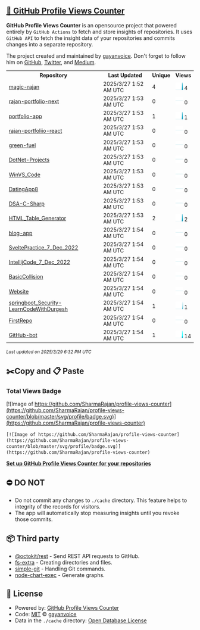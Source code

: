 ## [🚀 GitHub Profile Views Counter](https://github.com/gayanvoice/github-profile-views-counter)
**GitHub Profile Views Counter** is an opensource project that powered entirely by  `GitHub Actions` to fetch and store insights of repositories.
It uses `GitHub API` to fetch the insight data of your repositories and commits changes into a separate repository.

The project created and maintained by [gayanvoice](https://github.com/gayanvoice). Don't forget to follow him on [GitHub](https://github.com/gayanvoice), [Twitter](https://twitter.com/gayanvoice), and [Medium](https://gayanvoice.medium.com/).

<table>
	<tr>
		<th>
			Repository
		</th>
		<th>
			Last Updated
		</th>
		<th>
			Unique
		</th>
		<th>
			Views
		</th>
	</tr>
	<tr>
		<td>
			<a href="https://github.com/SharmaRajan/profile-views-counter/tree/master/readme/871952122/year.md">
				magic-rajan
			</a>
		</td>
		<td>
			2025/3/27 1:52 AM UTC
		</td>
		<td>
			4
		</td>
		<td>
			<img alt="Response time graph" src="https://github.com/SharmaRajan/profile-views-counter/raw/master/graph/871952122/small/year.png" height="20"> 4
		</td>
	</tr>
	<tr>
		<td>
			<a href="https://github.com/SharmaRajan/profile-views-counter/tree/master/readme/871822582/year.md">
				rajan-portfolio-next
			</a>
		</td>
		<td>
			2025/3/27 1:53 AM UTC
		</td>
		<td>
			0
		</td>
		<td>
			<img alt="Response time graph" src="https://github.com/SharmaRajan/profile-views-counter/raw/master/graph/871822582/small/year.png" height="20"> 0
		</td>
	</tr>
	<tr>
		<td>
			<a href="https://github.com/SharmaRajan/profile-views-counter/tree/master/readme/866813614/year.md">
				portfolio-app
			</a>
		</td>
		<td>
			2025/3/27 1:53 AM UTC
		</td>
		<td>
			1
		</td>
		<td>
			<img alt="Response time graph" src="https://github.com/SharmaRajan/profile-views-counter/raw/master/graph/866813614/small/year.png" height="20"> 1
		</td>
	</tr>
	<tr>
		<td>
			<a href="https://github.com/SharmaRajan/profile-views-counter/tree/master/readme/865097031/year.md">
				rajan-portfoliio-react
			</a>
		</td>
		<td>
			2025/3/27 1:53 AM UTC
		</td>
		<td>
			0
		</td>
		<td>
			<img alt="Response time graph" src="https://github.com/SharmaRajan/profile-views-counter/raw/master/graph/865097031/small/year.png" height="20"> 0
		</td>
	</tr>
	<tr>
		<td>
			<a href="https://github.com/SharmaRajan/profile-views-counter/tree/master/readme/778385283/year.md">
				green-fuel
			</a>
		</td>
		<td>
			2025/3/27 1:53 AM UTC
		</td>
		<td>
			0
		</td>
		<td>
			<img alt="Response time graph" src="https://github.com/SharmaRajan/profile-views-counter/raw/master/graph/778385283/small/year.png" height="20"> 0
		</td>
	</tr>
	<tr>
		<td>
			<a href="https://github.com/SharmaRajan/profile-views-counter/tree/master/readme/779474337/year.md">
				DotNet-Projects
			</a>
		</td>
		<td>
			2025/3/27 1:53 AM UTC
		</td>
		<td>
			0
		</td>
		<td>
			<img alt="Response time graph" src="https://github.com/SharmaRajan/profile-views-counter/raw/master/graph/779474337/small/year.png" height="20"> 0
		</td>
	</tr>
	<tr>
		<td>
			<a href="https://github.com/SharmaRajan/profile-views-counter/tree/master/readme/786263328/year.md">
				WinVS_Code
			</a>
		</td>
		<td>
			2025/3/27 1:53 AM UTC
		</td>
		<td>
			0
		</td>
		<td>
			<img alt="Response time graph" src="https://github.com/SharmaRajan/profile-views-counter/raw/master/graph/786263328/small/year.png" height="20"> 0
		</td>
	</tr>
	<tr>
		<td>
			<a href="https://github.com/SharmaRajan/profile-views-counter/tree/master/readme/780667058/year.md">
				DatingApp8
			</a>
		</td>
		<td>
			2025/3/27 1:53 AM UTC
		</td>
		<td>
			0
		</td>
		<td>
			<img alt="Response time graph" src="https://github.com/SharmaRajan/profile-views-counter/raw/master/graph/780667058/small/year.png" height="20"> 0
		</td>
	</tr>
	<tr>
		<td>
			<a href="https://github.com/SharmaRajan/profile-views-counter/tree/master/readme/779497045/year.md">
				DSA-C-Sharp
			</a>
		</td>
		<td>
			2025/3/27 1:53 AM UTC
		</td>
		<td>
			0
		</td>
		<td>
			<img alt="Response time graph" src="https://github.com/SharmaRajan/profile-views-counter/raw/master/graph/779497045/small/year.png" height="20"> 0
		</td>
	</tr>
	<tr>
		<td>
			<a href="https://github.com/SharmaRajan/profile-views-counter/tree/master/readme/778969643/year.md">
				HTML_Table_Generator
			</a>
		</td>
		<td>
			2025/3/27 1:53 AM UTC
		</td>
		<td>
			2
		</td>
		<td>
			<img alt="Response time graph" src="https://github.com/SharmaRajan/profile-views-counter/raw/master/graph/778969643/small/year.png" height="20"> 2
		</td>
	</tr>
	<tr>
		<td>
			<a href="https://github.com/SharmaRajan/profile-views-counter/tree/master/readme/778360962/year.md">
				blog-app
			</a>
		</td>
		<td>
			2025/3/27 1:54 AM UTC
		</td>
		<td>
			0
		</td>
		<td>
			<img alt="Response time graph" src="https://github.com/SharmaRajan/profile-views-counter/raw/master/graph/778360962/small/year.png" height="20"> 0
		</td>
	</tr>
	<tr>
		<td>
			<a href="https://github.com/SharmaRajan/profile-views-counter/tree/master/readme/575378569/year.md">
				SveltePractice_7_Dec_2022
			</a>
		</td>
		<td>
			2025/3/27 1:54 AM UTC
		</td>
		<td>
			0
		</td>
		<td>
			<img alt="Response time graph" src="https://github.com/SharmaRajan/profile-views-counter/raw/master/graph/575378569/small/year.png" height="20"> 0
		</td>
	</tr>
	<tr>
		<td>
			<a href="https://github.com/SharmaRajan/profile-views-counter/tree/master/readme/575362710/year.md">
				IntellijCode_7_Dec_2022
			</a>
		</td>
		<td>
			2025/3/27 1:54 AM UTC
		</td>
		<td>
			0
		</td>
		<td>
			<img alt="Response time graph" src="https://github.com/SharmaRajan/profile-views-counter/raw/master/graph/575362710/small/year.png" height="20"> 0
		</td>
	</tr>
	<tr>
		<td>
			<a href="https://github.com/SharmaRajan/profile-views-counter/tree/master/readme/574610783/year.md">
				BasicCollision
			</a>
		</td>
		<td>
			2025/3/27 1:54 AM UTC
		</td>
		<td>
			0
		</td>
		<td>
			<img alt="Response time graph" src="https://github.com/SharmaRajan/profile-views-counter/raw/master/graph/574610783/small/year.png" height="20"> 0
		</td>
	</tr>
	<tr>
		<td>
			<a href="https://github.com/SharmaRajan/profile-views-counter/tree/master/readme/415340637/year.md">
				Website
			</a>
		</td>
		<td>
			2025/3/27 1:54 AM UTC
		</td>
		<td>
			0
		</td>
		<td>
			<img alt="Response time graph" src="https://github.com/SharmaRajan/profile-views-counter/raw/master/graph/415340637/small/year.png" height="20"> 0
		</td>
	</tr>
	<tr>
		<td>
			<a href="https://github.com/SharmaRajan/profile-views-counter/tree/master/readme/443017465/year.md">
				springboot_Security-LearnCodeWithDurgesh
			</a>
		</td>
		<td>
			2025/3/27 1:54 AM UTC
		</td>
		<td>
			1
		</td>
		<td>
			<img alt="Response time graph" src="https://github.com/SharmaRajan/profile-views-counter/raw/master/graph/443017465/small/year.png" height="20"> 1
		</td>
	</tr>
	<tr>
		<td>
			<a href="https://github.com/SharmaRajan/profile-views-counter/tree/master/readme/343410109/year.md">
				FirstRepo
			</a>
		</td>
		<td>
			2025/3/27 1:54 AM UTC
		</td>
		<td>
			0
		</td>
		<td>
			<img alt="Response time graph" src="https://github.com/SharmaRajan/profile-views-counter/raw/master/graph/343410109/small/year.png" height="20"> 0
		</td>
	</tr>
	<tr>
		<td>
			<a href="https://github.com/SharmaRajan/profile-views-counter/tree/master/readme/936353910/year.md">
				GitHub-bot
			</a>
		</td>
		<td>
			2025/3/27 1:54 AM UTC
		</td>
		<td>
			1
		</td>
		<td>
			<img alt="Response time graph" src="https://github.com/SharmaRajan/profile-views-counter/raw/master/graph/936353910/small/year.png" height="20"> 14
		</td>
	</tr>
</table>

<small><i>Last updated on 2025/3/29 6:32 PM UTC</i></small>

## ✂️Copy and 📋 Paste
### Total Views Badge
[![Image of https://github.com/SharmaRajan/profile-views-counter](https://github.com/SharmaRajan/profile-views-counter/blob/master/svg/profile/badge.svg)](https://github.com/SharmaRajan/profile-views-counter)

```readme
[![Image of https://github.com/SharmaRajan/profile-views-counter](https://github.com/SharmaRajan/profile-views-counter/blob/master/svg/profile/badge.svg)](https://github.com/SharmaRajan/profile-views-counter)
```
[**Set up GitHub Profile Views Counter for your repositories**](https://github.com/gayanvoice/github-profile-views-counter)
## ⛔ DO NOT
- Do not commit any changes to `./cache` directory. This feature helps to integrity of the records for visitors.
- The app will automatically stop measuring insights until you revoke those commits.
## 📦 Third party

- [@octokit/rest](https://www.npmjs.com/package/@octokit/rest) - Send REST API requests to GitHub.
- [fs-extra](https://www.npmjs.com/package/fs-extra) - Creating directories and files.
- [simple-git](https://www.npmjs.com/package/simple-git) - Handling Git commands.
- [node-chart-exec](https://www.npmjs.com/package/node-chart-exec) - Generate graphs.
## 📄 License
- Powered by: [GitHub Profile Views Counter](https://github.com/gayanvoice/github-profile-views-counter)
- Code: [MIT](./LICENSE) © [gayanvoice](https://github.com/gayanvoice)
- Data in the `./cache` directory: [Open Database License](https://opendatacommons.org/licenses/odbl/1-0/)